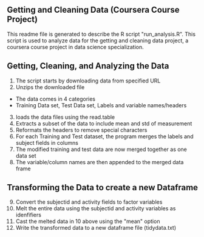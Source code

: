 
## Getting and Cleaning Data (Coursera Course Project)
This readme file is generated to describe the R script "run_analysis.R".
This script is used to analyze data for the getting and cleaning data project,
a coursera course project in data science specialization.



## Getting, Cleaning, and Analyzing the Data
1. The script starts by downloading data from specified URL
2. Unzips the downloaded file
  * The data comes in 4 categories
  * Training Data set, Test Data set, Labels and variable names/headers
3. loads the data files using the read.table
4. Extracts a subset of the data to include mean and std of measurement
5. Reformats the headers to remove special characters
6. For each Training and Test dataset, the program merges the labels and subject fields in columns
7. The modified training and test data are now merged together as one data set
8. The variable/column names are then appended to the merged data frame


## Transforming the Data to create a new Dataframe
9. Convert the subjectid and activity fields to factor variables
10. Melt the entire data using the subjectid and activity variables as idenfifiers
11. Cast the melted data in 10 above using the "mean" option
12. Write the transformed data to a new dataframe file (tidydata.txt)






